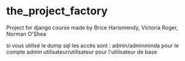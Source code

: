 # the_project_factory
Project for django course made by Brice Harismendy, Victoria Roger, Norman O'Shea

si vous utilisé le dump sql les accès sont :
admin/adminminda pour le compte admin
utilisateur/utilisateur pour l'utilisateur de base

